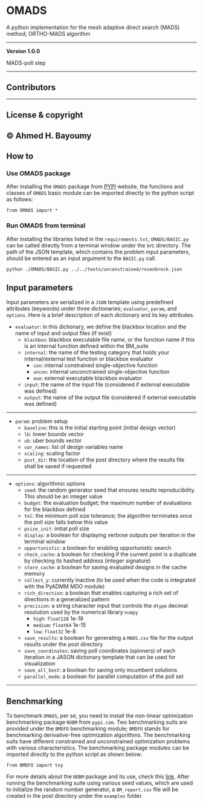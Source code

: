 # OMADS
A python implementation for the mesh adaptive direct search (MADS) method; ORTHO-MADS algorithm

---

**Version 1.0.0**

MADS-poll step

---

## Contributors

---

## License & copyright

© Ahmed H. Bayoumy 
---
## How to
### Use OMADS package

After installing the `OMADS` package from [PYPI](https://pypi.org/) website, the functions and classes of `OMADS` basic module can be imported
directly to the python script as follows:

```pycon
from OMADS import *
```

### Run OMADS from terminal
After installing the libraries listed in the `requirements.txt`, `OMADS/BASIC.py` can be called directly from a 
terminal window under the src directory. The path of the JSON template, which contains the problem input parameters, 
should be entered as an input argument to the `BASIC.py` call. 

```commandline
python ./OMADS/BASIC.py ../../tests/unconstrained/rosenbrock.json
```

## Input parameters
Input parameters are serialized in a `JSON` template using predefined attributes (keywords) under three dictionaries; 
`evaluator`, `param`, and `options`. Here is a brief description of each dictionary and its key attributes.

* `evaluator`: in this dictionary, we define the blackbox location and the name of input and output files (if exist)
  * `blackbox`: blackbox executable file name, or the function name if this is an internal function defined within the BM_suite
  * `internal`: the name of the testing category that holds your internal/external test function or blackbox evaluator
    * `con`: internal constrained single-objective function
    * `uncon`: internal unconctrained single-objective function
    * `exe`: external executable blackbox evaluator
  * `input`: the name of the input file (considered if external executable was defined)
  * `output`: the name of the output file (considered if external executable was defined)
---
* `param`: problem setup
  * `baseline`: this is the initial starting point (initial design vector)
  * `lb`: lower bounds vector
  * `ub`: uber bounds vector
  * `var_names`: list of design variables name
  * `scaling`: scaling factor
  * `post_dir`: the location of the post directory where the results file shall be saved if requested
---
* `options`: algorithmic options
  * `seed`: the random generator seed that ensures results reproducibility. This should be an integer value
  * `budget`: the evaluation budget; the maximum number of evaluations for the blackbox defined
  * `tol`: the minimum poll size tolerance; the algorithm terminates once the poll size falls below this value
  * `psize_init`: initial poll size
  * `display`: a boolean for displaying verbose outputs per iteration in the terminal window
  * `opportunistic`: a boolean for enabling opportunistic search
  * `check_cache`: a boolean for checking if the current point is a duplicate by checking its hashed address (integer signature)
  * `store_cache`: a boolean for saving evaluated designs in the cache memory
  * `collect_y`: currently inactive (to be used when the code is integrated with the PyADMM MDO module)
  * `rich_direction`: a boolean that enables capturing a rich set of directions in a generalized pattern
  * `precision`: a string character input that controls the `dtype` decimal resolution used by the numerical library `numpy`
    * `high`: `float128` 1e-18
    * `medium`: `float64` 1e-15
    * `low`: `float32` 1e-8
  * `save_results`: a boolean for generating a `MADS.csv` file for the output results under the post directory
  * `save_coordinates`: saving poll coordinates (spinners) of each iteration in a JASON dictionary template that can be used for visualization
  * `save_all_best`: a boolean for saving only incumbent solutions
  * `parallel_mode`: a boolean for parallel computation of the poll set
---
  
## Benchmarking

To benchmark `OMADS`, per se, you need to install the non-linear optimization benchmarking package `NOBM` from `pypi.com`.
Two benchmarking suits are provided under the `BMDFO` benchmarking module; `BMDFO` stands for benchmarking derivative-free optimization algorithms.
The benchmarking suits have different constrained and  unconstrained optimization problems with various characteristics. 
The benchmarking package modules can be imported directly to the python script as shown below: 
```pycon
from BMDFO import toy
```
For more details about the `NOBM` package and its use, check this [link](https://github.com/Ahmed-Bayoumy/NOBM). 
After running the benchmarking suite using various seed values, which are used to initialize the random number generator, 
a `BM_report.csv` file will be created in the post directory under the `examples` folder.
